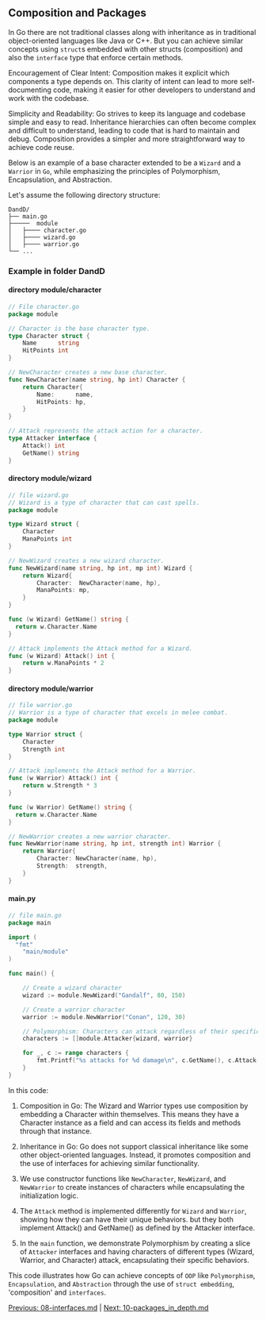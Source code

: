 ## Composition and Packages

In Go there are not traditional classes along with inheritance as in traditional object-oriented languages like Java or C++. But you can achieve similar concepts using `struct`s embedded with other structs (composition) and also the `interface` type that enforce certain methods.

Encouragement of Clear Intent: Composition makes it explicit which components a type depends on. This clarity of intent can lead to more self-documenting code, making it easier for other developers to understand and work with the codebase.

Simplicity and Readability: Go strives to keep its language and codebase simple and easy to read. Inheritance hierarchies can often become complex and difficult to understand, leading to code that is hard to maintain and debug. Composition provides a simpler and more straightforward way to achieve code reuse.

 Below is an example of a base character extended to be a `Wizard` and a `Warrior` in `Go`, while emphasizing the principles of Polymorphism, Encapsulation, and Abstraction.

 Let's assume the following directory structure:

 ```
DandD/
├── main.go
├─────  module
│   ├──── character.go
│   ├──── wizard.go
│   ├──── warrior.go
└── ...
```

### Example in folder DandD 

#### directory module/character 


```go
// File character.go
package module

// Character is the base character type.
type Character struct {
    Name      string
    HitPoints int
}

// NewCharacter creates a new base character.
func NewCharacter(name string, hp int) Character {
	return Character{
		Name:      name,
		HitPoints: hp,
	}
}

// Attack represents the attack action for a character.
type Attacker interface {
    Attack() int
    GetName() string
}
```

#### directory module/wizard
```go
// file wizard.go
// Wizard is a type of character that can cast spells.
package module

type Wizard struct {
    Character
    ManaPoints int
}

// NewWizard creates a new wizard character.
func NewWizard(name string, hp int, mp int) Wizard {
	return Wizard{
		Character:  NewCharacter(name, hp),
		ManaPoints: mp,
	}
}

func (w Wizard) GetName() string {
  return w.Character.Name
}

// Attack implements the Attack method for a Wizard.
func (w Wizard) Attack() int {
	return w.ManaPoints * 2
}

```

#### directory module/warrior
```go
// file warrior.go
// Warrior is a type of character that excels in melee combat.
package module

type Warrior struct {
    Character
    Strength int
}

// Attack implements the Attack method for a Warrior.
func (w Warrior) Attack() int {
	return w.Strength * 3
}

func (w Warrior) GetName() string {
  return w.Character.Name
}

// NewWarrior creates a new warrior character.
func NewWarrior(name string, hp int, strength int) Warrior {
	return Warrior{
		Character: NewCharacter(name, hp),
		Strength:  strength,
	}
}

```

#### main.py
```go
// file main.go
package main

import (
  "fmt"
	"main/module"
)

func main() {

	// Create a wizard character
	wizard := module.NewWizard("Gandalf", 80, 150)

	// Create a warrior character
	warrior := module.NewWarrior("Conan", 120, 30)

	// Polymorphism: Characters can attack regardless of their specific type
	characters := []module.Attacker{wizard, warrior}

	for _, c := range characters {
		fmt.Printf("%s attacks for %d damage\n", c.GetName(), c.Attack())
	}
}

```

In this code:

1. Composition in Go: The Wizard and Warrior types use composition by embedding a Character within themselves. This means they have a Character instance as a field and can access its fields and methods through that instance.

2. Inheritance in Go: Go does not support classical inheritance like some other object-oriented languages. Instead, it promotes composition and the use of interfaces for achieving similar functionality.

3. We use constructor functions like `NewCharacter`, `NewWizard`, and `NewWarrior` to create instances of characters while encapsulating the initialization logic.

4. The `Attack` method is implemented differently for `Wizard` and `Warrior`, showing how they can have their unique behaviors. but they both implement Attack() and GetName() as defined by the Attacker interface. 

5. In the `main` function, we demonstrate Polymorphism by creating a slice of `Attacker` interfaces and having characters of different types (Wizard, Warrior, and Character) attack, encapsulating their specific behaviors.

This code illustrates how Go can achieve concepts of `OOP` like `Polymorphism`, `Encapsulation`, and `Abstraction` through the use of `struct embedding`, 'composition' and `interfaces`.

[Previous: 08-interfaces.md](08-interfaces.md) | [Next: 10-packages_in_depth.md](10-packages_in_depth.md)
